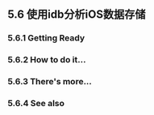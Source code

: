 ## 5.6 使用idb分析iOS数据存储

### 5.6.1 Getting Ready


### 5.6.2 How to do it...


### 5.6.3 There's more...


### 5.6.4 See also